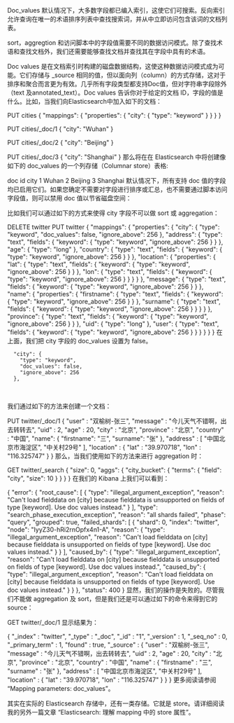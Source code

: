 

Doc_values
默认情况下，大多数字段都已编入索引，这使它们可搜索。反向索引允许查询在唯一的术语排序列表中查找搜索词，并从中立即访问包含该词的文档列表。

sort，aggregtion 和访问脚本中的字段值需要不同的数据访问模式。除了查找术语和查找文档外，我们还需要能够查找文档并查找其在字段中具有的术语。

Doc values 是在文档索引时构建的磁盘数据结构，这使这种数据访问模式成为可能。它们存储与 _source 相同的值，但以面向列（column）的方式存储，这对于排序和聚合而言更为有效。几乎所有字段类型都支持Doc值，但对字符串字段除外 （text 及annotated_text）。Doc values 告诉你对于给定的文档 ID，字段的值是什么。比如，当我们向Elasticsearch中加入如下的文档：

PUT cities
{
  "mappings": {
    "properties": {
      "city": {
        "type": "keyword"
      }
    }
  }
}
 
PUT cities/_doc/1
{
  "city": "Wuhan"
}
 
PUT cities/_doc/2
{
  "city": "Beijing"
}
 
PUT cities/_doc/3
{
  "city": "Shanghai"
}
那么将在在 Elasticsearch 中将创建像如下的 doc_values 的一个列存储（Columnar store）表格:

doc id	city
1	Wuhan
2	Beijing
3	Shanghai
默认情况下，所有支持 doc 值的字段均已启用它们。如果您确定不需要对字段进行排序或汇总，也不需要通过脚本访问字段值，则可以禁用 doc 值以节省磁盘空间：

比如我们可以通过如下的方式来使得 city 字段不可以做 sort 或 aggregation：

DELETE twitter
PUT twitter
{
  "mappings": {
    "properties": {
      "city": {
        "type": "keyword",
        "doc_values": false,
        "ignore_above": 256
      },
      "address": {
        "type": "text",
        "fields": {
          "keyword": {
            "type": "keyword",
            "ignore_above": 256
          }
        }
      },
      "age": {
        "type": "long"
      },
      "country": {
        "type": "text",
        "fields": {
          "keyword": {
            "type": "keyword",
            "ignore_above": 256
          }
        }
      },
      "location": {
        "properties": {
          "lat": {
            "type": "text",
            "fields": {
              "keyword": {
                "type": "keyword",
                "ignore_above": 256
              }
            }
          },
          "lon": {
            "type": "text",
            "fields": {
              "keyword": {
                "type": "keyword",
                "ignore_above": 256
              }
            }
          }
        }
      },
      "message": {
        "type": "text",
        "fields": {
          "keyword": {
            "type": "keyword",
            "ignore_above": 256
          }
        }
      },
      "name": {
        "properties": {
          "firstname": {
            "type": "text",
            "fields": {
              "keyword": {
                "type": "keyword",
                "ignore_above": 256
              }
            }
          },
          "surname": {
            "type": "text",
            "fields": {
              "keyword": {
                "type": "keyword",
                "ignore_above": 256
              }
            }
          }
        }
      },
      "province": {
        "type": "text",
        "fields": {
          "keyword": {
            "type": "keyword",
            "ignore_above": 256
          }
        }
      },
      "uid": {
        "type": "long"
      },
      "user": {
        "type": "text",
        "fields": {
          "keyword": {
            "type": "keyword",
            "ignore_above": 256
          }
        }
      }
    }
  }
}
在上面，我们把 city 字段的 doc_values 设置为 false。

      "city": {
        "type": "keyword",
        "doc_values": false,
        "ignore_above": 256
      },
 

我们通过如下的方法来创建一个文档：

PUT twitter/_doc/1
{
  "user" : "双榆树-张三",
  "message" : "今儿天气不错啊，出去转转去",
  "uid" : 2,
  "age" : 20,
  "city" : "北京",
  "province" : "北京",
  "country" : "中国",
  "name": {
    "firstname": "三",
    "surname": "张"
  },
  "address" : [
    "中国北京市海淀区",
    "中关村29号"
  ],
  "location" : {
    "lat" : "39.970718",
    "lon" : "116.325747"
  }
}
那么，当我们使用如下的方法来进行 aggregation 时：

GET twitter/_search
{
  "size": 0,
  "aggs": {
    "city_bucket": {
      "terms": {
        "field": "city",
        "size": 10
      }
    }
  }
}
在我们的 Kibana 上我们可以看到：

{
  "error": {
    "root_cause": [
      {
        "type": "illegal_argument_exception",
        "reason": "Can't load fielddata on [city] because fielddata is unsupported on fields of type [keyword]. Use doc values instead."
      }
    ],
    "type": "search_phase_execution_exception",
    "reason": "all shards failed",
    "phase": "query",
    "grouped": true,
    "failed_shards": [
      {
        "shard": 0,
        "index": "twitter",
        "node": "IyyZ30-hRi2rnOpfx4n1-A",
        "reason": {
          "type": "illegal_argument_exception",
          "reason": "Can't load fielddata on [city] because fielddata is unsupported on fields of type [keyword]. Use doc values instead."
        }
      }
    ],
    "caused_by": {
      "type": "illegal_argument_exception",
      "reason": "Can't load fielddata on [city] because fielddata is unsupported on fields of type [keyword]. Use doc values instead.",
      "caused_by": {
        "type": "illegal_argument_exception",
        "reason": "Can't load fielddata on [city] because fielddata is unsupported on fields of type [keyword]. Use doc values instead."
      }
    }
  },
  "status": 400
}
显然，我们的操作是失败的。尽管我们不能做 aggregation 及 sort，但是我们还是可以通过如下的命令来得到它的 source：

GET twitter/_doc/1
显示结果为：

{
  "_index" : "twitter",
  "_type" : "_doc",
  "_id" : "1",
  "_version" : 1,
  "_seq_no" : 0,
  "_primary_term" : 1,
  "found" : true,
  "_source" : {
    "user" : "双榆树-张三",
    "message" : "今儿天气不错啊，出去转转去",
    "uid" : 2,
    "age" : 20,
    "city" : "北京",
    "province" : "北京",
    "country" : "中国",
    "name" : {
      "firstname" : "三",
      "surname" : "张"
    },
    "address" : [
      "中国北京市海淀区",
      "中关村29号"
    ],
    "location" : {
      "lat" : "39.970718",
      "lon" : "116.325747"
    }
  }
}
更多阅读请参阅 “Mapping parameters: doc_values”。

其实在实际的 Elasticsearch 存储中，还有一类存储。它就是 store。请详细阅读我的另外一篇文章 “Elasticsearch: 理解 mapping 中的 store 属性”。